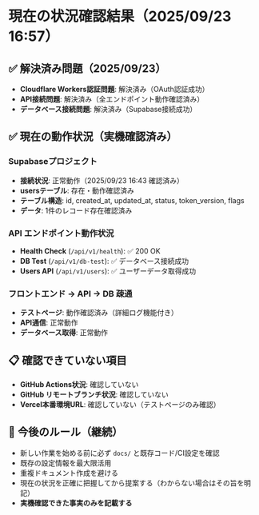 # 現在の状況確認結果（2025/09/23 16:57）

## ✅ 解決済み問題（2025/09/23）
- **Cloudflare Workers認証問題**: 解決済み（OAuth認証成功）
- **API接続問題**: 解決済み（全エンドポイント動作確認済み）
- **データベース接続問題**: 解決済み（Supabase接続成功）

## ✅ 現在の動作状況（実機確認済み）

### Supabaseプロジェクト
- **接続状況**: 正常動作（2025/09/23 16:43 確認済み）
- **usersテーブル**: 存在・動作確認済み
- **テーブル構造**: id, created_at, updated_at, status, token_version, flags
- **データ**: 1件のレコード存在確認済み

### API エンドポイント動作状況
- **Health Check** (`/api/v1/health`): ✅ 200 OK
- **DB Test** (`/api/v1/db-test`): ✅ データベース接続成功
- **Users API** (`/api/v1/users`): ✅ ユーザーデータ取得成功

### フロントエンド → API → DB 疎通
- **テストページ**: 動作確認済み（詳細ログ機能付き）
- **API通信**: 正常動作
- **データベース取得**: 正常動作

## 📋 確認できていない項目
- **GitHub Actions状況**: 確認していない
- **GitHub リモートブランチ状況**: 確認していない
- **Vercel本番環境URL**: 確認していない（テストページのみ確認）

## 🔧 今後のルール（継続）
- 新しい作業を始める前に必ず `docs/` と既存コード/CI設定を確認
- 既存の設定情報を最大限活用
- 重複ドキュメント作成を避ける
- 現在の状況を正確に把握してから提案する（わからない場合はその旨を明記）
- **実機確認できた事実のみを記載する**
